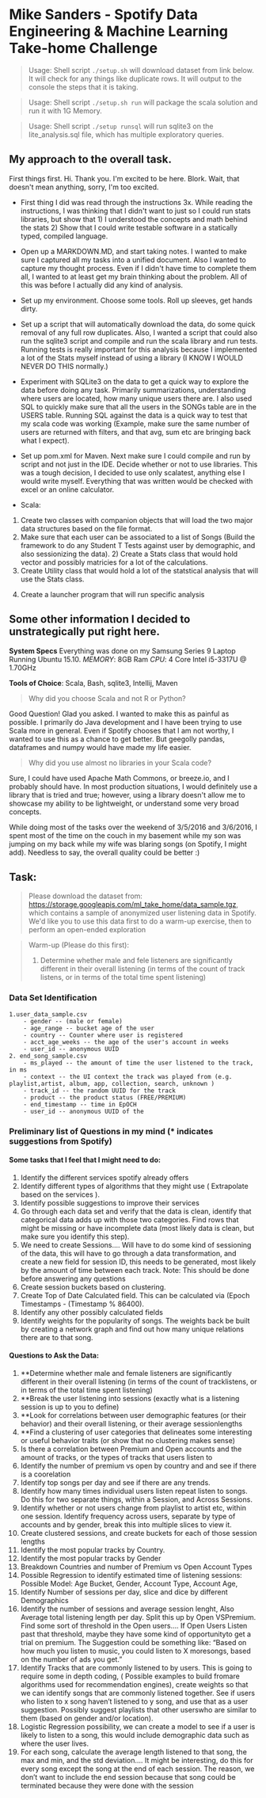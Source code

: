 # Mike Sanders - Spotify Data Engineering & Machine Learning Take-home Challenge

>Usage: Shell script `./setup.sh` will download dataset from link below. It will check for any things like duplicate rows. It will output to the console the steps that it is taking.

>Usage: Shell script `./setup.sh run`  will package the scala solution and run it with 1G Memory.

>Usage: Shell script `./setup runsql` will run sqlite3 on the lite_analysis.sql file, which has multiple exploratory queries. 
## My approach to the overall task.

First things first. Hi. Thank you. I'm excited to be here. Blork. Wait, that doesn't mean anything, sorry, I'm too excited.

- First thing I did was read through the instructions 3x. While reading the instructions, I was thinking that I didn't want to just so I could run stats libraries, but show that 1) I understood the concepts and math behind the stats  2) Show that I could write testable software in a statically typed, compiled language. 

- Open up a MARKDOWN.MD, and start taking notes. I wanted to make sure I captured all my tasks into a unified document. Also I wanted to capture my thought process. Even if I didn't have time to complete them all, I wanted to at least get my brain thinking about the problem. All of this was before I actually did any kind of analysis.

- Set up my environment. Choose some tools. Roll up sleeves, get hands dirty.  

- Set up a script that will automatically download the data, do some quick removal of any full row duplicates. Also, I wanted a script that could also run the sqlite3 script and compile and run the scala library and run tests. Running tests is really important for this analysis because I implemented a lot of the Stats myself instead of using a library (I KNOW I WOULD NEVER DO THIS normally.)

- Experiment with SQLite3 on the data to get a quick way to explore the data before doing any task. Primarily summarizations, understanding where users are located, how many unique users there are. I also used SQL to quickly make sure that all the users in the SONGs table are in the USERS table. Running SQL against the data is a quick way to test that my scala code was working (Example, make sure the same number of users are returned with filters, and that avg, sum etc are bringing back what I expect).

- Set up pom.xml for Maven. Next make sure I could compile and run by script and not just in the IDE. Decide whether or not to use libraries. This was a tough decision, I decided to use only scalatest, anything else I would write myself. Everything that was written would be checked with excel or an online calculator.  

- Scala: 
1. Create two classes with companion objects that will load the two major data structures based on the file format. 
2. Make sure that each user can be associated to a list of Songs (Build the framework to do any Student T Tests against user by demographic, and also sessionizing the data). 2) Create a Stats class that would hold vector and possibly matricies for a lot of the calculations. 
3. Create Utility class that would hold a lot of the statstical analysis that will use the Stats class.  
4) Create a launcher program that will run specific analysis


## Some other information I decided to unstrategically put right here.

**System Specs**
Everything was done on my Samsung Series 9 Laptop Running Ubuntu 15.10. 
*MEMORY*: 8GB Ram 
*CPU*: 4 Core Intel i5-3317U @ 1.70GHz

**Tools of Choice**: Scala, Bash, sqlite3, Intellij, Maven

>Why did you choose Scala and not R or Python?

Good Question! Glad you asked. I wanted to make this as painful as possible. I primarily do Java development and I have been trying to use Scala more in general. Even if Spotify chooses that I am not worthy, I wanted to use this as a chance to get better. But geegolly pandas, dataframes and numpy would have made my life easier. 

>Why did you use almost no libraries in your Scala code?

Sure, I could have used Apache Math Commons, or breeze.io, and I probably should have. In most production situations, I would definitely use a library that is tried and true; however, using a library doesn't allow me to showcase my ability to be lightweight, or understand some very broad concepts. 

While doing most of the tasks over the weekend of 3/5/2016 and 3/6/2016, I spent most of the time on the couch in my basement while my son was jumping on my back while my wife was blaring songs (on Spotify, I might add). Needless to say, the overall quality could be better :)

## Task: 
> Please download the dataset from: https://storage.googleapis.com/ml_take_home/data_sample.tgz, which contains a sample of anonymized user listening data in Spotify. We'd like you to use this data first to do a warm-up exercise, then to perform an open-ended exploration

> Warm-up (Please do this first):
> 1. Determine whether male and fele listeners are significantly different in their overall listening (in terms of the count of track listens, or in terms of the total time spent listening)

### Data Set Identification 
	1.user_data_sample.csv
		- gender -- (male or female)
		- age_range -- bucket age of the user
		- country -- Counter where user is registered
		- acct_age_weeks -- the age of the user's account in weeks
		- user_id -- anonymous UUID 
	2. end_song_sample.csv
		- ms_played -- the amount of time the user listened to the track, in ms
		- context -- the UI context the track was played from (e.g. playlist,artist, album, app, collection, search, unknown )
		- track_id -- the random UUID for the track
		- product -- the product status (FREE/PREMIUM)
		- end_timestamp -- time in EpOCH
		- user_id -- anonymous UUID of the 

	
### Preliminary list of Questions in my mind (* indicates suggestions from Spotify)

#### Some tasks that I feel that I might need to do:
1. Identify the different services spotify already offers
2. Identify different types of algorithms that they might use ( Extrapolate based on the services ). 
3. Identify possible suggestions to improve their services
4. Go through each data set and verify that the data is clean, identify that categorical data adds up with those two categories. Find rows that 	might be missing or have incomplete data (most likely data is clean, but make sure you identify this step).
5. We need to create Sessions…. Will have to do some kind of sessioning of the data, this will have to go through a data transformation, and 	create a new field for session ID, this needs to be generated, most likely by the amount of time between each track. Note: This should be done 	before answering any questions
6. Create session buckets based on clustering.
7. Create Top of Date Calculated field. This can be calculated via (Epoch Timestamps - (Timestamp % 86400).
8. Identify any other possibly calculated fields
9. Identify weights for the popularity of songs. The weights back be built by creating a network graph and find out how many unique relations there are to that song. 

#### Questions to Ask the Data:
1. **Determine whether male and female listeners are significantly different in their overall listening (in terms of the count of tracklistens, 	or in terms of the total time spent listening)
2. **Break the user listening into sessions (exactly what is a listening session is up to you to define)
3. **Look for correlations between user demographic features (or their behavior) and their overall listening, or their average sessionlengths
4. **Find a clustering of user categories that delineates some interesting or useful behavior traits (or show that no clustering makes sense)
5. Is there a correlation between Premium and Open accounts and the amount of tracks, or the types of tracks that users listen to
6. Identify the number of premium vs open by country and and see if there is a coorelation
7. Identify top songs per day and see if there are any trends. 
8. Identify how many times individual users listen repeat listen to songs. Do this for two separate things, within a Session, and Across Sessions.
9. Identify whether or not users change from playlist to artist etc, within one session. Identify frequency across users, separate by type of 	accounts and by gender, break this into multiple slices to view it.
10. Create clustered sessions, and create buckets for each of those session lengths
11. Identify the most popular tracks by Country. 
12. Identify the most popular tracks by Gender
13. Breakdown Countries and number of Premium vs Open Account Types
14. Possible Regression to identify estimated time of listening sessions: Possible Model:  Age Bucket, Gender, Account Type, Account Age, 
15. Identify Number of sessions per day, slice and dice by different Demographics
16. Identify the number of sessions and average session lenght, Also Average total listening length per day. Split this up by Open VSPremium. 	Find some sort of threshold in the Open users…. If Open Users Listen past that threshold, maybe they have some kind of opportunityto get a 	trial on premium. The Suggestion could be something like: “Based on how much you listen to music, you could listen to X moresongs, based on the 	number of ads you get.”
17. Identify Tracks that are commonly listened to by users. This is going to require some in depth coding, ( Possible examples to build fromare 	algorithms used for recommendation engines), create weights so that we can identify songs that are commonly listened together. See if users who 	listen to x song haven’t listened to y song, and use that as a user suggestion. Possibly suggest playlists that other userswho are similar to 	them (based on gender and/or location).
18. Logistic Regression possibility, we can create a model to see if a user is likely to listen to a song, this would include demographic data 	such as where the user lives.
19. For each song, calculate the average length listened to that song, the max and min, and the std deviation…. It might be interesting, do this 	for every song except the song at the end of each session. The reason, we don’t want to include the end session because that song could be 	terminated because they were done with the session	